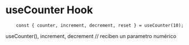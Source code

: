 # useCounter Hook

```
    const { counter, increment, decrement, reset } = useCounter(10);
```

useCounter(), increment, decrement // reciben un parametro numérico
